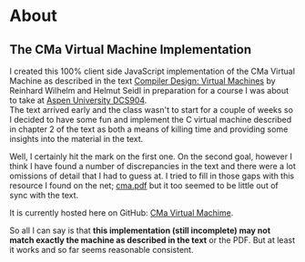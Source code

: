# About

## The CMa Virtual Machine Implementation</h3> 


I created this 100% client side JavaScript implementation of the CMa Virtual Machine as described in the
text [Compiler Design: Virtual Machines](http://www.springer.com/us/book/9783642149085) by Reinhard Wilhelm 
and Helmut Seidl in preparation for a course I was about to take at 
[Aspen University DCS904](http://www.aspen.edu/degrees/doctoral-degree/doctorate-of-science-in-computer-science/classes).  
The text arrived early and the class wasn't to start for a couple of weeks so I decided to have some fun and 
implement the C virtual machine described in chapter 2 of the text as both 
a means of killing time and providing some insights into the material in the text.

Well, I certainly hit the mark on the first one. On the second goal, however I think I have found a number 
of discrepancies in the text and there were a lot omissions of detail that I had to guess at.  I tried to fill
in those gaps with this resource I found on the net; 
[cma.pdf](http://www.rw.cdl.uni-saarland.de/teaching/cc07/project/cma.pdf) but it too seemed 
to be little out of sync with the text.

It is currently hosted here on GitHub: [CMa Virtual Machime](https://jconallen.github.io/CMa/).


So all I can say is that **this implementation (still incomplete) may not match exactly the machine as described in 
the text** or the PDF.  But at least it works and so far seems reasonable consistent.
